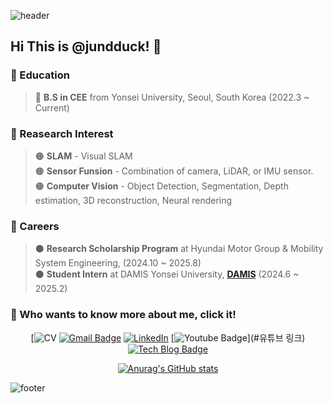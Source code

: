![header](https://capsule-render.vercel.app/api?type=waving&&color=gradient&height=80&section=header&fontSize=90)  


## Hi This is @jundduck! 👋

### 🌱 Education  
> 🔵 **B.S in CEE** from Yonsei University, Seoul, South Korea (2022.3 ~ Current)  


### :orange_book: Reasearch Interest  
> 🟠 **SLAM** - Visual SLAM   
> 🟠 **Sensor Funsion** - Combination of camera, LiDAR, or IMU sensor.  
> 🟠 **Computer Vision** - Object Detection, Segmentation, Depth estimation, 3D reconstruction, Neural rendering   


### 🚀 Careers

> ⚫ **Research Scholarship Program** at Hyundai Motor Group & Mobility System Engineering, (2024.10 ~ 2025.8)  
> ⚫ **Student Intern** at DAMIS Yonsei University, [**DAMIS**](https://sites.google.com/view/damislab/) (2024.6 ~ 2025.2)  


### 👀 Who wants to know more about me, click it!

<div align=center>



[![CV](])
[![Gmail Badge](https://img.shields.io/badge/Gmail-d14836?style=flat-square&logo=Gmail&logoColor=white&link=mailto:tyoung960302@gmail.com)](mailto:ryan082688@gmail.com)
[![LinkedIn](https://img.shields.io/badge/-LinkedIn-0077b5?style=round-square&logo=linkedin&logoColor=white&link=https://www.linkedin.com/in/tae-young-kim-595692139/)](https://www.linkedin.com/in/%EC%A4%80%EC%84%9D-%EC%9D%B4-5a9809232/)
[![Youtube Badge](https://img.shields.io/badge/Youtube-ff0000?style=flat-square&logo=youtube&link=https://www.youtube.com/c/kyleschool)](#유튜브 링크)
[![Tech Blog Badge](http://img.shields.io/badge/-Tech%20blog-black?style=flat-square&logo=github&link=https://davinci-ai.tistory.com/)](https://blog.naver.com/ryan0826)


</div>

<div align=center>
  
[![Anurag's GitHub stats](https://github-readme-stats-git-masterrstaa-rickstaa.vercel.app/api?username=Taeyoung96&count_private=true
)](https://github.com/anuraghazra/github-readme-stats)
  
</div>


![footer](https://capsule-render.vercel.app/api?type=waving&&color=gradient&height=80&section=footer&fontSize=90)

